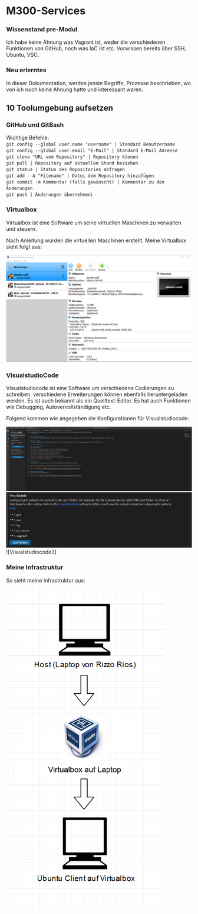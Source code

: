 # M300-Services

### Wissenstand pre-Modul
Ich habe keine Ahnung was Vagrant ist, weder die verschiedenen Funktionen von GitHub, noch was IaC ist etc. Vorwissen bereits über SSH, Ubuntu, VSC.

### Neu erlerntes
In dieser Dokumentation, werden jenste Begriffe, Prozesse beschrieben, wo von ich noch keine Ahnung hatte und interessant waren.

## 10 Toolumgebung aufsetzen
### GitHub und GitBash
Wichtige Befehle:\
`git config --global user.name "username" | Standard Benutzername`\
`git config --global user.email "E-Mail" | Standard E-Mail Adresse`\
`git clone "URL vom Repository" | Repository klonen`\
`git pull | Repository auf aktuellem Stand beziehen`\
`git status | Status des Repositories abfragen`\
`git add - A "Filename" | Datei dem Repository hinzufügen`\
`git commit -m Kommentar (falls gewünscht) | Kommentar zu den Änderungen`\
`git push | Änderungen übernehmen`\

### Virtualbox
Virtualbox ist eine Software um seine virtuellen Maschinen zu verwalten und steuern.

Nach Anleitung wurden die virtuellen Maschinen erstellt. Meine Virtualbox sieht folgt aus:

![Virtualbox](https://github.com/Rizzo-bot/M300-Services/blob/main/Virtualbox-menu.PNG)

### VisualstudioCode
Visualstudiocode ist eine Software um verschiedene Codierungen zu schreiben. verschiedene Erweiterungen können ebenfalls heruntergeladen werden. Es ist auch bekannt als ein Quelltext-Editor. Es hat auch Funktionen wie Debugging, Autovervollständigung etc.

Folgend kommen wie angegeben die Konfigurationen für Visualstudiocode:

![Visualstudiocode1](https://github.com/Rizzo-bot/M300-Services/blob/main/visualstudiocode-1.PNG)
![Visualstudiocode2](https://github.com/Rizzo-bot/M300-Services/blob/main/visualstudiocode-filesexclude.PNG)
![Visualstudiocode3]

### Meine Infrastruktur 
So sieht meine Infrastruktur aus:

![Infrastruktur](https://github.com/Rizzo-bot/M300-Services/blob/main/Infrastruktur.PNG)



